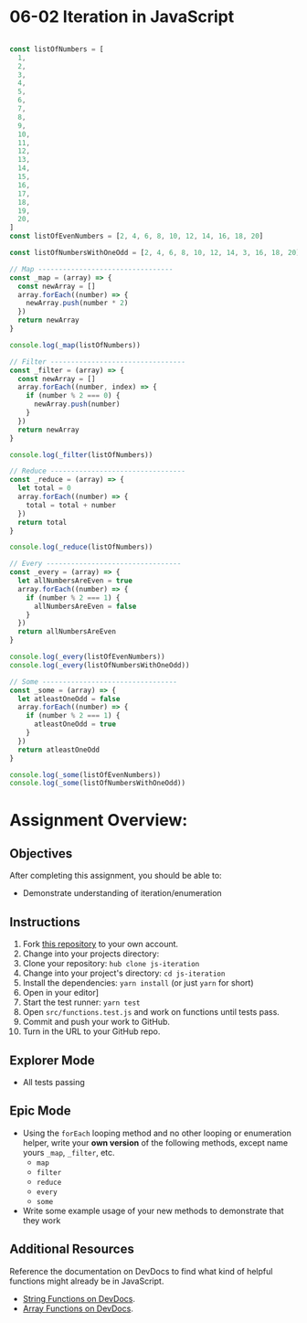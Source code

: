 # 06-02 Iteration in JavaScript

```Javascript

const listOfNumbers = [
  1,
  2,
  3,
  4,
  5,
  6,
  7,
  8,
  9,
  10,
  11,
  12,
  13,
  14,
  15,
  16,
  17,
  18,
  19,
  20,
]
const listOfEvenNumbers = [2, 4, 6, 8, 10, 12, 14, 16, 18, 20]

const listOfNumbersWithOneOdd = [2, 4, 6, 8, 10, 12, 14, 3, 16, 18, 20]

// Map ---------------------------------
const _map = (array) => {
  const newArray = []
  array.forEach((number) => {
    newArray.push(number * 2)
  })
  return newArray
}

console.log(_map(listOfNumbers))

// Filter ---------------------------------
const _filter = (array) => {
  const newArray = []
  array.forEach((number, index) => {
    if (number % 2 === 0) {
      newArray.push(number)
    }
  })
  return newArray
}

console.log(_filter(listOfNumbers))

// Reduce ---------------------------------
const _reduce = (array) => {
  let total = 0
  array.forEach((number) => {
    total = total + number
  })
  return total
}

console.log(_reduce(listOfNumbers))

// Every ---------------------------------
const _every = (array) => {
  let allNumbersAreEven = true
  array.forEach((number) => {
    if (number % 2 === 1) {
      allNumbersAreEven = false
    }
  })
  return allNumbersAreEven
}

console.log(_every(listOfEvenNumbers))
console.log(_every(listOfNumbersWithOneOdd))

// Some ---------------------------------
const _some = (array) => {
  let atleastOneOdd = false
  array.forEach((number) => {
    if (number % 2 === 1) {
      atleastOneOdd = true
    }
  })
  return atleastOneOdd
}

console.log(_some(listOfEvenNumbers))
console.log(_some(listOfNumbersWithOneOdd))
```

# Assignment Overview:

## Objectives

After completing this assignment, you should be able to:

- Demonstrate understanding of iteration/enumeration

## Instructions

1. Fork [this repository](https://github.com/suncoast-devs/js-iteration) to your own account.
2. Change into your projects directory:
3. Clone your repository: `hub clone js-iteration`
4. Change into your project's directory: `cd js-iteration`
5. Install the dependencies: `yarn install` (or just `yarn` for short)
6. Open in your editor]
7. Start the test runner: `yarn test`
8. Open `src/functions.test.js` and work on functions until tests pass.
9. Commit and push your work to GitHub.
10. Turn in the URL to your GitHub repo.

## Explorer Mode

- All tests passing

## Epic Mode

- Using the `forEach` looping method and no other looping or enumeration helper, write your **own version** of the following methods, except name yours `_map`,
  `_filter`, etc.
  - `map`
  - `filter`
  - `reduce`
  - `every`
  - `some`
- Write some example usage of your new methods to demonstrate that they work

## Additional Resources

Reference the documentation on DevDocs to find what kind of helpful functions
might already be in JavaScript.

- [String Functions on DevDocs](https://devdocs.io/javascript/global_objects/string).
- [Array Functions on DevDocs](http://devdocs.io/javascript/global_objects/array).
